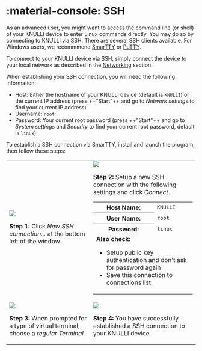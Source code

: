 # :material-console: SSH

As an advanced user, you might want to access the command line (or shell) of your KNULLI device to enter Linux commands directly. You may do so by connecting to KNULLI via SSH. There are several SSH clients available. For Windows users, we recommmend [SmarTTY](https://sysprogs.com/SmarTTY) or [PuTTY](https://www.putty.org).

To connect to your KNULLI device via SSH, simply connect the device to your local network as described in the [Networking](../networking) section.

When establishing your SSH connection, you will need the following information:

* Host: Either the hostname of your KNULLI device (default is `KNULLI`) or the current IP address (press ++"Start"++ and go to *Network settings* to find your current IP address)
* Username: `root`
* Password: Your current root password (press ++"Start"++ and go to *System settings* and *Security* to find your current root password, default is `linux`)

To establish a SSH connection via SmarTTY, install and launch the program, then follow these steps:

<table>
	<tr>
		<td>
			<img src="/_inc/images/configure/ssh/smartty-new-connection-001.png">
			<p><strong>Step 1: </strong>Click <em>New SSH connection...</em> at the bottom left of the window.<p>
		</td>
		<td>
			<img src="/_inc/images/configure/ssh/smartty-new-connection-002.png">
	    	<p><strong>Step 2: </strong>Setup a new SSH connection with the following settings and click <em>Connect</em>.</p>
			<table>
				<tr>
					<th>Host Name:</th>
					<td><code>KNULLI</code></td>
				</tr>
				<tr>
					<th>User Name:</th>
					<td><code>root</code></td>
				</tr>
				<tr>
					<th>Password:</th>
					<td><code>linux</code></td>
				</tr>
				<tr>
					<td colspan=2>
						<strong>Also check:</strong>
						<ul>
							<li>Setup public key authentication and don't ask for password again</li>
							<li>Save this connection to connections list</li>
						</ul>
					</td>
				</tr>
			</table>
		</td>
	</tr>
	<tr>
		<td>
			<img src="/_inc/images/configure/ssh/smartty-new-connection-003.png">
			<p><strong>Step 3: </strong>When prompted for a type of virtual terminal, choose a <em>regular Terminal</em>.</p>
		</td>
		<td>
			<img src="/_inc/images/configure/ssh/smartty-new-connection-004.png">
			<p><strong>Step 4: </strong>You have successfully established a SSH connection to your KNULLI device.</p>
		</td>
	</tr>
</table>
